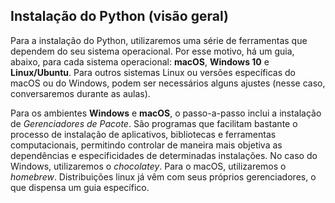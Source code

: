 ## Instalação do Python (visão geral)

Para a instalação do Python, utilizaremos uma série de ferramentas que dependem do seu sistema operacional. Por esse motivo, há um guia, abaixo, para cada sistema operacional: **macOS**, **Windows 10** e **Linux/Ubuntu**. Para outros sistemas Linux ou versões específicas do macOS ou do Windows, podem ser necessários alguns ajustes (nesse caso, conversaremos durante as aulas).

Para os ambientes **Windows** e **macOS**, o passo-a-passo inclui a instalação de *Gerenciadores de Pacote*. São programas que facilitam bastante o processo de instalação de aplicativos, bibliotecas e ferramentas computacionais, permitindo controlar de maneira mais objetiva as dependências e especificidades de determinadas instalações. No caso do Windows, utilizaremos o *chocolatey*. Para o macOS, utilizaremos o *homebrew*. Distribuições linux já vêm com seus próprios gerenciadores, o que dispensa um guia específico.
